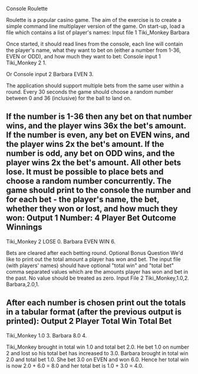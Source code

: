 Console Roulette

Roulette is a popular casino game. The aim of the exercise is to create a simple command line multiplayer version of the game. On start-up, load a file which contains a list of player's names:
Input file 1
Tiki_Monkey
Barbara

Once started, it should read lines from the console, each line will contain the player's name, what they want to bet on (either a number from 1-36, EVEN or ODD), and how much they want to bet:
Console input 1
Tiki_Monkey 2 1.

Or
Console input 2
Barbara EVEN 3.

The application should support multiple bets from the same user within a round. Every 30 seconds the game should choose a random number between 0 and 36 (inclusive) for the ball to land on.

If the number is 1-36 then any bet on that number wins, and the player wins 36x the bet's amount. If the number is even, any bet on EVEN wins, and the player wins 2x the bet's amount. If the number is odd, any bet on ODD wins, and the player wins 2x the bet's amount. All other bets lose. It must be possible to place bets and choose a random number concurrently. The game should print to the console the number and for each bet - the player's name, the bet, whether they won or lost, and how much they won:
Output 1
Number: 4
Player Bet Outcome Winnings
---
Tiki_Monkey 2 LOSE 0.
Barbara EVEN WIN 6.

Bets are cleared after each betting round. Optional Bonus Question We'd like to print out the total amount a player has won and bet. The input file (with players' names) should have optional "total win" and "total bet" comma separated values which are the amounts player has won and bet in the past. No value should be treated as zero.
Input File 2
Tiki_Monkey,1.0,2.
Barbara,2.0,1.

After each number is chosen print out the totals in a tabular format (after the previous output is printed):
Output 2
Player Total Win Total Bet
---
Tiki_Monkey 1.0 3.
Barbara 8.0 4.

Tiki_Monkey brought in total win 1.0 and total bet 2.0. He bet 1.0 on number 2 and lost so his total bet has increased to 3.0. Barbara brought in total win 2.0 and total bet 1.0. She bet 3.0 on EVEN and won 6.0. Hence her total win is now 2.0 + 6.0 = 8.0 and her total bet is 1.0 + 3.0 = 4.0.

